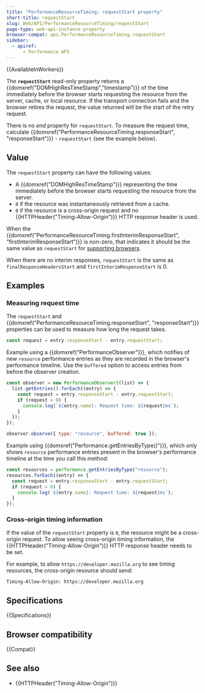```yaml
---
title: "PerformanceResourceTiming: requestStart property"
short-title: requestStart
slug: Web/API/PerformanceResourceTiming/requestStart
page-type: web-api-instance-property
browser-compat: api.PerformanceResourceTiming.requestStart
sidebar:
  - apiref:
      - Performance API
---
```


{{AvailableInWorkers}}

The **`requestStart`** read-only property returns a {{domxref("DOMHighResTimeStamp","timestamp")}} of the time immediately before the browser starts requesting the resource from the server, cache, or local resource. If the transport connection fails and the browser retires the request, the value returned will be the start of the retry request.

There is no _end_ property for `requestStart`. To measure the request time, calculate {{domxref("PerformanceResourceTiming.responseStart", "responseStart")}} - `requestStart` (see the example below).

## Value

The `requestStart` property can have the following values:

- A {{domxref("DOMHighResTimeStamp")}} representing the time immediately before the browser starts requesting the resource from the server.
- `0` if the resource was instantaneously retrieved from a cache.
- `0` if the resource is a cross-origin request and no {{HTTPHeader("Timing-Allow-Origin")}} HTTP response header is used.

When the {{domxref("PerformanceResourceTiming.firstInterimResponseStart", "firstInterimResponseStart")}} is non-zero, that indicates it should be the same value as `requestStart` for [supporting browsers](#browser_compatibility).

When there are no interim responses, `requestStart` is the same as `finalResponseHeadersStart` and `firstInterimResponseStart` is 0.

## Examples

### Measuring request time

The `requestStart` and {{domxref("PerformanceResourceTiming.responseStart", "responseStart")}} properties can be used to measure how long the request takes.

```js
const request = entry.responseStart - entry.requestStart;
```

Example using a {{domxref("PerformanceObserver")}}, which notifies of new `resource` performance entries as they are recorded in the browser's performance timeline. Use the `buffered` option to access entries from before the observer creation.

```js
const observer = new PerformanceObserver((list) => {
  list.getEntries().forEach((entry) => {
    const request = entry.responseStart - entry.requestStart;
    if (request > 0) {
      console.log(`${entry.name}: Request time: ${request}ms`);
    }
  });
});

observer.observe({ type: "resource", buffered: true });
```

Example using {{domxref("Performance.getEntriesByType()")}}, which only shows `resource` performance entries present in the browser's performance timeline at the time you call this method:

```js
const resources = performance.getEntriesByType("resource");
resources.forEach((entry) => {
  const request = entry.responseStart - entry.requestStart;
  if (request > 0) {
    console.log(`${entry.name}: Request time: ${request}ms`);
  }
});
```

### Cross-origin timing information

If the value of the `requestStart` property is `0`, the resource might be a cross-origin request. To allow seeing cross-origin timing information, the {{HTTPHeader("Timing-Allow-Origin")}} HTTP response header needs to be set.

For example, to allow `https://developer.mozilla.org` to see timing resources, the cross-origin resource should send:

```http
Timing-Allow-Origin: https://developer.mozilla.org
```

## Specifications

{{Specifications}}

## Browser compatibility

{{Compat}}

## See also

- {{HTTPHeader("Timing-Allow-Origin")}}
